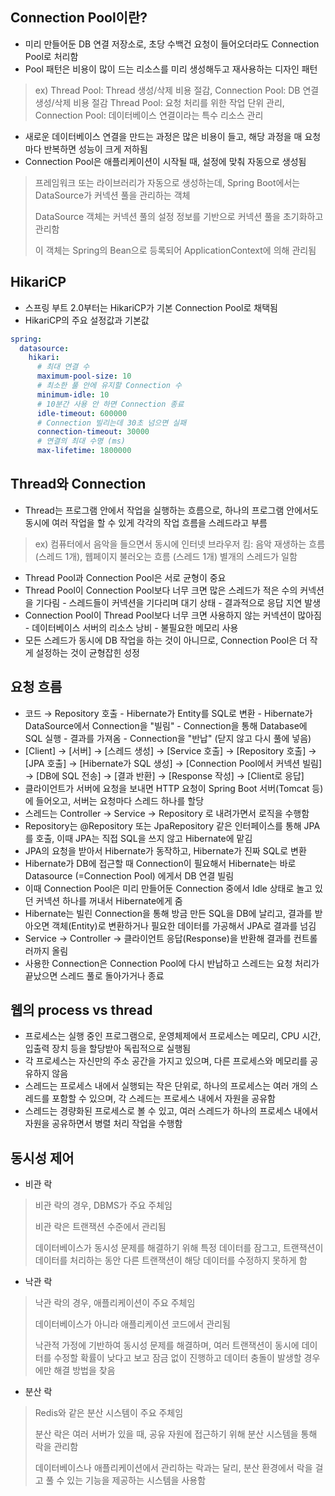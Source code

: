 ## Connection Pool이란?
* 미리 만들어둔 DB 연결 저장소로, 초당 수백건 요청이 들어오더라도 Connection Pool로 처리함
* Pool 패턴은 비용이 많이 드는 리소스를 미리 생성해두고 재사용하는 디자인 패턴
> ex) Thread Pool: Thread 생성/삭제 비용 절감, Connection Pool: DB 연결 생성/삭제 비용 절감
> Thread Pool: 요청 처리를 위한 작업 단위 관리, Connection Pool: 데이터베이스 연결이라는 특수 리소스 관리
* 새로운 데이터베이스 연결을 만드는 과정은 많은 비용이 들고, 해당 과정을 매 요청마다 반복하면 성능이 크게 저하됨
* Connection Pool은 애플리케이션이 시작될 때, 설정에 맞춰 자동으로 생성됨
> 프레임워크 또는 라이브러리가 자동으로 생성하는데, Spring Boot에서는 DataSource가 커넥션 풀을 관리하는 객체
>
> DataSource 객체는 커넥션 풀의 설정 정보를 기반으로 커넥션 풀을 초기화하고 관리함
> 
> 이 객체는 Spring의 Bean으로 등록되어 ApplicationContext에 의해 관리됨

## HikariCP
* 스프링 부트 2.0부터는 HikariCP가 기본 Connection Pool로 채택됨
* HikariCP의 주요 설정값과 기본값
```yaml
spring:
  datasource:
    hikari:
      # 최대 연결 수
      maximum-pool-size: 10
      # 최소한 풀 안에 유지할 Connection 수
      minimum-idle: 10
      # 10분간 사용 안 하면 Connection 종료
      idle-timeout: 600000
      # Connection 빌리는데 30초 넘으면 실패
      connection-timeout: 30000
      # 연결의 최대 수명 (ms)
      max-lifetime: 1800000
```

## Thread와 Connection
* Thread는 프로그램 안에서 작업을 실행하는 흐름으로, 하나의 프로그램 안에서도 동시에 여러 작업을 할 수 있게 각각의 작업 흐름을 스레드라고 부름
> ex) 컴퓨터에서 음악을 들으면서 동시에 인터넷 브라우저 킴: 음악 재생하는 흐름 (스레드 1개), 웹페이지 불러오는 흐름 (스레드 1개) 별개의 스레드가 일함
* Thread Pool과 Connection Pool은 서로 균형이 중요
* Thread Pool이 Connection Pool보다 너무 크면 많은 스레드가 적은 수의 커넥션을 기다림 - 스레드들이 커넥션을 기다리며 대기 상태 - 결과적으로 응답 지연 발생
* Connection Pool이 Thread Pool보다 너무 크면 사용하지 않는 커넥션이 많아짐 - 데이터베이스 서버의 리소스 낭비 - 불필요한 메모리 사용
* 모든 스레드가 동시에 DB 작업을 하는 것이 아니므로, Connection Pool은 더 작게 설정하는 것이 균형잡힌 성정

## 요청 흐름
* 코드 → Repository 호출 - Hibernate가 Entity를 SQL로 변환 - Hibernate가 DataSource에서 Connection을 "빌림" - Connection을 통해 Database에 SQL 실행 - 결과를 가져옴 - Connection을 "반납" (닫지 않고 다시 풀에 넣음)
* [Client] → [서버] → [스레드 생성] → [Service 호출] → [Repository 호출] → [JPA 호출] → [Hibernate가 SQL 생성] → [Connection Pool에서 커넥션 빌림] → [DB에 SQL 전송] → [결과 반환] → [Response 작성] → [Client로 응답]
* 클라이언트가 서버에 요청을 보내면 HTTP 요청이 Spring Boot 서버(Tomcat 등)에 들어오고, 서버는 요청마다 스레드 하나를 할당
* 스레드는 Controller → Service → Repository 로 내려가면서 로직을 수행함
* Repository는 @Repository 또는 JpaRepository 같은 인터페이스를 통해 JPA를 호출, 이때 JPA는 직접 SQL을 쓰지 않고 Hibernate에 맡김
* JPA의 요청을 받아서 Hibernate가 동작하고, Hibernate가 진짜 SQL로 변환
* Hibernate가 DB에 접근할 때 Connection이 필요해서 Hibernate는 바로 Datasource (=Connection Pool) 에게서 DB 연결 빌림
* 이때 Connection Pool은 미리 만들어둔 Connection 중에서 Idle 상태로 놀고 있던 커넥션 하나를 꺼내서 Hibernate에게 줌
* Hibernate는 빌린 Connection을 통해 방금 만든 SQL을 DB에 날리고, 결과를 받아오면 객체(Entity)로 변환하거나 필요한 데이터를 가공해서 JPA로 결과를 넘김
* Service → Controller → 클라이언트 응답(Response)을 반환해 결과를 컨트롤러까지 올림
* 사용한 Connection은 Connection Pool에 다시 반납하고 스레드는 요청 처리가 끝났으면 스레드 풀로 돌아가거나 종료

## 웹의 process vs thread
* 프로세스는 실행 중인 프로그램으로, 운영체제에서 프로세스는 메모리, CPU 시간, 입출력 장치 등을 할당받아 독립적으로 실행됨
* 각 프로세스는 자신만의 주소 공간을 가지고 있으며, 다른 프로세스와 메모리를 공유하지 않음
* 스레드는 프로세스 내에서 실행되는 작은 단위로, 하나의 프로세스는 여러 개의 스레드를 포함할 수 있으며, 각 스레드는 프로세스 내에서 자원을 공유함
* 스레드는 경량화된 프로세스로 볼 수 있고, 여러 스레드가 하나의 프로세스 내에서 자원을 공유하면서 병렬 처리 작업을 수행함

## 동시성 제어
* 비관 락 
> 비관 락의 경우, DBMS가 주요 주체임
>
> 비관 락은 트랜잭션 수준에서 관리됨
>
> 데이터베이스가 동시성 문제를 해결하기 위해 특정 데이터를 잠그고, 트랜잭션이 데이터를 처리하는 동안 다른 트랜잭션이 해당 데이터를 수정하지 못하게 함

* 낙관 락
> 낙관 락의 경우, 애플리케이션이 주요 주체임
> 
> 데이터베이스가 아니라 애플리케이션 코드에서 관리됨
> 
> 낙관적 가정에 기반하여 동시성 문제를 해결하며, 여러 트랜잭션이 동시에 데이터를 수정할 확률이 낮다고 보고 잠금 없이 진행하고 데이터 충돌이 발생할 경우에만 해결 방법을 찾음

* 분산 락
> Redis와 같은 분산 시스템이 주요 주체임
> 
> 분산 락은 여러 서버가 있을 때, 공유 자원에 접근하기 위해 분산 시스템을 통해 락을 관리함
> 
> 데이터베이스나 애플리케이션에서 관리하는 락과는 달리, 분산 환경에서 락을 걸고 풀 수 있는 기능을 제공하는 시스템을 사용함